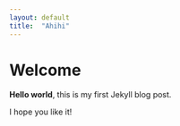 ```yaml
---
layout: default
title:  "Ahihi"
---
```


# Welcome

**Hello world**, this is my first Jekyll blog post.

I hope you like it!